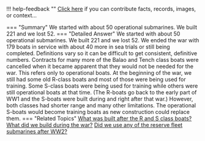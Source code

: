 !!! help-feedback ""
    <a href="/feedback/" data-feedback-link>Click here</a>
    if you can contribute facts, records, images, or context…

<a id="summary"></a>
=== "Summary"
    We started with about 50 operational submarines. We built 221 and we lost 52.
=== "Detailed Answer"
    We started with about 50 operational submarines. We built 221 and we lost 52. We ended the war with 179 boats in service with about 40 more in sea trials or still being completed. Definitions vary so it can be difficult to get consistent, definitive numbers. Contracts for many more of the Balao and Tench class boats were cancelled when it became apparent that they would not be needed for the war.
    This refers only to operational boats. At the beginning of the war, we still had some old R-class boats and most of those were being used for training. Some S-class boats were being used for training while others were still operational boats at that time. (The R-boats go back to the early part of WW1 and the S-boats were built during and right after that war.) However, both classes had shorter range and many other limitations. The operational S-boats would become training boats as new construction could replace them.
=== "Related Topics"
    [What was built after the R and S class boats?](what-was-built-after-the-r-and-s-class-boats.md#summary)
    [What did we build during the war?](what-did-we-build-during-the-war.md#summary)
    [Did we use any of the reserve fleet submarines after WW2?](did-we-use-any-of-the-reserve-fleet-submarines-after-ww2.md#summary)

